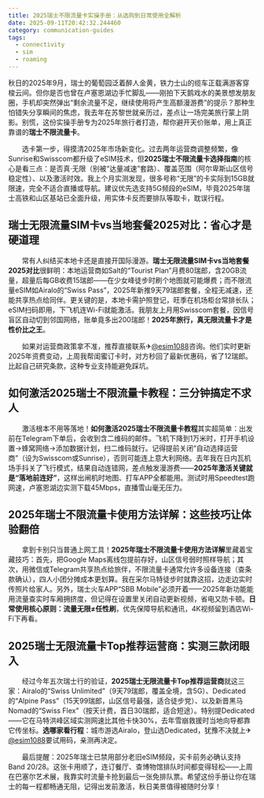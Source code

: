 ```yaml
---
title: 2025瑞士不限流量卡实操手册：从选购到日常使用全解析
date: 2025-09-11T20:42:32.244460
category: communication-guides
tags:
  - connectivity
  - sim
  - roaming
---
```


秋日的2025年9月，瑞士的葡萄园泛着醉人金黄，铁力士山的缆车正载满游客穿梭云间。但你是否也曾在卢塞恩湖边手忙脚乱——刚拍下天鹅戏水的美景想发朋友圈，手机却突然弹出“剩余流量不足，继续使用将产生高额漫游费”的提示？那种生怕错失分享瞬间的焦虑，我去年在苏黎世就亲历过，差点让一场完美旅行蒙上阴影。别慌，这份实操手册专为2025年旅行者打造，帮你避开天价账单，用上真正靠谱的**瑞士不限流量卡**。

　　选卡第一步，得摸清2025年市场新变化。过去两年运营商调整频繁，像Sunrise和Swisscom都升级了eSIM技术，但**2025瑞士不限流量卡选择指南**的核心是看三点：是否真·无限（别被“达量减速”套路）、覆盖范围（阿尔卑斯山区信号稳定性）、以及激活时效。我上个月实测发现，很多号称“无限”的卡实际到15GB就限速，完全不适合直播或导航。建议优先选支持5G频段的eSIM，毕竟2025年瑞士高铁和山区基站已全面升级，用实体卡反而要排队等取卡，耽误行程。

## 瑞士无限流量SIM卡vs当地套餐2025对比：省心才是硬道理

　　常有人纠结买本地卡还是直接开国际漫游。**瑞士无限流量SIM卡vs当地套餐2025对比**很鲜明：本地运营商如Salt的“Tourist Plan”月费80瑞郎，含20GB流量，超量后每GB收费15瑞郎——在少女峰徒步时刷个地图就可能爆费；而不限流量eSIM如Airalo的“Swiss Pass”，2025年新推9天79瑞郎套餐，全程无减速，还能共享热点给同伴。更关键的是，本地卡需护照登记，旺季在机场柜台常排长队；eSIM扫码即用，下飞机连Wi-Fi就能激活。我朋友上月用Swisscom套餐，因信号盲区自动切到邻国网络，账单竟多出200瑞郎！**2025年旅行，真无限流量卡才是性价比之王**。

　　如果对运营商政策拿不准，推荐直接联系✈[@esim1088](https://t.me/s/esim1088)咨询。他们实时更新2025年资费变动，上周我帮闺蜜订卡时，对方秒回了最新优惠码，省了12瑞郎。比起自己研究条款，这种专业支持能避免踩坑。

## 如何激活2025瑞士不限流量卡教程：三分钟搞定不求人

　　激活根本不用等落地！**如何激活2025瑞士不限流量卡教程**其实超简单：出发前在Telegram下单后，会收到含二维码的邮件。飞机下降到1万米时，打开手机设置→蜂窝网络→添加数据计划，扫二维码就行。记得提前关闭“自动选择运营商”（设为Swisscom或Sunrise），否则可能连上意大利网络。去年我在日内瓦机场手抖关了飞行模式，结果自动连错网，差点触发漫游费——**2025年激活关键就是“落地前连好”**，这样出闸机时地图、打车APP全都能用。测试时用Speedtest跑网速，卢塞恩湖边实测下载45Mbps，直播雪山毫无压力。

## 2025年瑞士不限流量卡使用方法详解：这些技巧让体验翻倍

　　拿到卡别只当普通上网工具！**2025年瑞士不限流量卡使用方法详解**里藏着宝藏技巧：首先，把Google Maps离线包提前存好，山区信号弱时照样导航；其次，用微信或Telegram共享热点给旅伴，不限流量卡通常允许多设备连接（查条款确认），四人小团分摊成本更划算。我在采尔马特徒步时就靠这招，边走边实时传照片给家人。另外，瑞士火车APP“SBB Mobile”必须开着——2025年新功能能用流量查实时车厢拥挤度，但记得在设置里关闭自动更新视频，省电又防卡顿。**日常使用核心原则：流量无限≠任性刷**，优先保障导航和通讯，4K视频留到酒店Wi-Fi下再看。

## 2025瑞士无限流量卡Top推荐运营商：实测三款闭眼入

　　经过今年五次瑞士行的验证，**2025瑞士无限流量卡Top推荐运营商**就这三家：Airalo的“Swiss Unlimited”（9天79瑞郎，覆盖全境，含5G）、Dedicated的“Alpine Pass”（15天99瑞郎，山区信号最强，适合徒步党）、以及新晋黑马Nomad的“Swiss Flex”（按天计费，首日30瑞郎，适合短途）。特别提Dedicated——它在马特洪峰区域实测网速比其他卡快30%，去年雪崩救援时当地向导都靠它传坐标。**选哪家看行程**：城市游选Airalo，登山选Dedicated，犹豫不决就上✈[@esim1088](https://t.me/s/esim1088)要试用码，亲测再决定。

　　最后提醒：2025年瑞士已禁用部分老旧eSIM频段，买卡前务必确认支持Band 20/28。这张卡用顺了，连订餐厅、查博物馆排队时间都变得轻松——上周在巴塞尔艺术展，我靠实时流量卡抢到最后一张免排队票。希望这份手册让你在瑞士的每一程都畅通无阻，记得出发前激活，秋日美景值得被随时分享！
